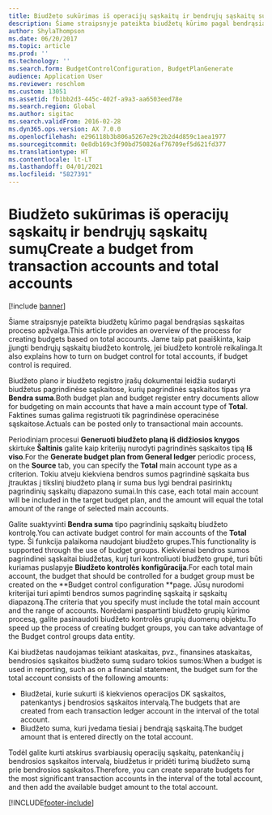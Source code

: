 ```yaml
---
title: Biudžeto sukūrimas iš operacijų sąskaitų ir bendrųjų sąskaitų sumų
description: Šiame straipsnyje pateikta biudžetų kūrimo pagal bendrąsias sąskaitas proceso apžvalga. Jame taip pat paaiškinta, kaip įjungti bendrųjų sąskaitų biudžeto kontrolę, jei biudžeto kontrolė reikalinga.
author: ShylaThompson
ms.date: 06/20/2017
ms.topic: article
ms.prod: ''
ms.technology: ''
ms.search.form: BudgetControlConfiguration, BudgetPlanGenerate
audience: Application User
ms.reviewer: roschlom
ms.custom: 13051
ms.assetid: fb1bb2d3-445c-402f-a9a3-aa6503eed78e
ms.search.region: Global
ms.author: sigitac
ms.search.validFrom: 2016-02-28
ms.dyn365.ops.version: AX 7.0.0
ms.openlocfilehash: e296118b3b806a5267e29c2b2d4d859c1aea1977
ms.sourcegitcommit: 0e8db169c3f90bd750826af76709ef5d621fd377
ms.translationtype: HT
ms.contentlocale: lt-LT
ms.lasthandoff: 04/01/2021
ms.locfileid: "5827391"
---
```

# <a name="create-a-budget-from-transaction-accounts-and-total-accounts"></a><span data-ttu-id="a3225-104">Biudžeto sukūrimas iš operacijų sąskaitų ir bendrųjų sąskaitų sumų</span><span class="sxs-lookup"><span data-stu-id="a3225-104">Create a budget from transaction accounts and total accounts</span></span>

[!include [banner](../includes/banner.md)]

<span data-ttu-id="a3225-105">Šiame straipsnyje pateikta biudžetų kūrimo pagal bendrąsias sąskaitas proceso apžvalga.</span><span class="sxs-lookup"><span data-stu-id="a3225-105">This article provides an overview of the process for creating budgets based on total accounts.</span></span> <span data-ttu-id="a3225-106">Jame taip pat paaiškinta, kaip įjungti bendrųjų sąskaitų biudžeto kontrolę, jei biudžeto kontrolė reikalinga.</span><span class="sxs-lookup"><span data-stu-id="a3225-106">It also explains how to turn on budget control for total accounts, if budget control is required.</span></span>

<span data-ttu-id="a3225-107">Biudžeto plano ir biudžeto registro įrašų dokumentai leidžia sudaryti biudžetus pagrindinėse sąskaitose, kurių pagrindinės sąskaitos tipas yra **Bendra suma**.</span><span class="sxs-lookup"><span data-stu-id="a3225-107">Both budget plan and budget register entry documents allow for budgeting on main accounts that have a main account type of **Total**.</span></span> <span data-ttu-id="a3225-108">Faktines sumas galima registruoti tik pagrindinėse operacinėse sąskaitose.</span><span class="sxs-lookup"><span data-stu-id="a3225-108">Actuals can be posted only to transactional main accounts.</span></span> 

<span data-ttu-id="a3225-109">Periodiniam procesui **Generuoti biudžeto planą iš didžiosios knygos** skirtuke **Šaltinis** galite kaip kriterijų nurodyti pagrindinės sąskaitos tipą **Iš viso**.</span><span class="sxs-lookup"><span data-stu-id="a3225-109">For the **Generate budget plan from General ledger** periodic process, on the **Source** tab, you can specify the **Total** main account type as a criterion.</span></span> <span data-ttu-id="a3225-110">Tokiu atveju kiekviena bendros sumos pagrindinė sąskaita bus įtrauktas į tikslinį biudžeto planą ir suma bus lygi bendrai pasirinktų pagrindinių sąskaitų diapazono sumai.</span><span class="sxs-lookup"><span data-stu-id="a3225-110">In this case, each total main account will be included in the target budget plan, and the amount will equal the total amount of the range of selected main accounts.</span></span> 

<span data-ttu-id="a3225-111">Galite suaktyvinti **Bendra suma** tipo pagrindinių sąskaitų biudžeto kontrolę.</span><span class="sxs-lookup"><span data-stu-id="a3225-111">You can activate budget control for main accounts of the **Total** type.</span></span> <span data-ttu-id="a3225-112">Ši funkcija palaikoma naudojant biudžeto grupes.</span><span class="sxs-lookup"><span data-stu-id="a3225-112">This functionality is supported through the use of budget groups.</span></span> <span data-ttu-id="a3225-113">Kiekvienai bendros sumos pagrindinei sąskaitai biudžetas, kurį turi kontroliuoti biudžeto grupė, turi būti kuriamas puslapyje **Biudžeto kontrolės konfigūracija**.</span><span class="sxs-lookup"><span data-stu-id="a3225-113">For each total main account, the budget that should be controlled for a budget group must be created on the \*\*Budget control configuration \*\*page.</span></span> <span data-ttu-id="a3225-114">Jūsų nurodomi kriterijai turi apimti bendros sumos pagrindinę sąskaitą ir sąskaitų diapazoną.</span><span class="sxs-lookup"><span data-stu-id="a3225-114">The criteria that you specify must include the total main account and the range of accounts.</span></span> <span data-ttu-id="a3225-115">Norėdami paspartinti biudžeto grupių kūrimo procesą, galite pasinaudoti biudžeto kontrolės grupių duomenų objektu.</span><span class="sxs-lookup"><span data-stu-id="a3225-115">To speed up the process of creating budget groups, you can take advantage of the Budget control groups data entity.</span></span> 

<span data-ttu-id="a3225-116">Kai biudžetas naudojamas teikiant ataskaitas, pvz., finansines ataskaitas, bendrosios sąskaitos biudžeto sumą sudaro tokios sumos:</span><span class="sxs-lookup"><span data-stu-id="a3225-116">When a budget is used in reporting, such as on a financial statement, the budget sum for the total account consists of the following amounts:</span></span>

-   <span data-ttu-id="a3225-117">Biudžetai, kurie sukurti iš kiekvienos operacijos DK sąskaitos, patenkantys į bendrosios sąskaitos intervalą.</span><span class="sxs-lookup"><span data-stu-id="a3225-117">The budgets that are created from each transaction ledger account in the interval of the total account.</span></span>
-   <span data-ttu-id="a3225-118">Biudžeto suma, kuri įvedama tiesiai į bendrąją sąskaitą.</span><span class="sxs-lookup"><span data-stu-id="a3225-118">The budget amount that is entered directly on the total account.</span></span>

<span data-ttu-id="a3225-119">Todėl galite kurti atskirus svarbiausių operacijų sąskaitų, patenkančių į bendrosios sąskaitos intervalą, biudžetus ir pridėti turimą biudžeto sumą prie bendrosios sąskaitos.</span><span class="sxs-lookup"><span data-stu-id="a3225-119">Therefore, you can create separate budgets for the most significant transaction accounts in the interval of the total account, and then add the available budget amount to the total account.</span></span>





[!INCLUDE[footer-include](../../includes/footer-banner.md)]